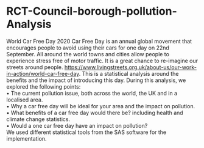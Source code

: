 # RCT-Council-borough-pollution-Analysis
World Car Free Day 2020 Car Free Day is an annual global movement that encourages people to avoid using their cars for one day on 22nd September. All around the world towns and cities allow people to experience stress free of motor traffic. It is a great chance to re-imagine our streets around people. https://www.livingstreets.org.uk/about-us/our-work-in-action/world-car-free-day. This is a statistical analysis around the benefits and the impact of introducing this day. During this analysis, we explored the following points:
<br/>
• The current pollution issue, both across the world, the UK and in a localised area.<br/>
• Why a car free day will be ideal for your area and the impact on pollution. <br/>
• What benefits of a car free day would there be? including health and climate change statistics.<br/>
• Would a one car free day have an impact on pollution?<br/>
We used different statistical tools from the SAS software for the implementation.<br/>
